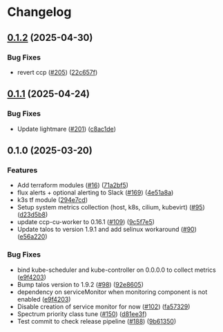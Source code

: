 # Changelog

## [0.1.2](https://github.com/fluencelabs/spectrum/compare/spectrum-v0.1.1...spectrum-v0.1.2) (2025-04-30)


### Bug Fixes

* revert ccp ([#205](https://github.com/fluencelabs/spectrum/issues/205)) ([22c657f](https://github.com/fluencelabs/spectrum/commit/22c657f781f596c8f0a73399ed5bebf4ab59b45d))

## [0.1.1](https://github.com/fluencelabs/spectrum/compare/spectrum-v0.1.0...spectrum-v0.1.1) (2025-04-24)


### Bug Fixes

* Update lightmare ([#201](https://github.com/fluencelabs/spectrum/issues/201)) ([c8ac1de](https://github.com/fluencelabs/spectrum/commit/c8ac1de54f7d975ec2bfac733d7c0da60b663ef1))

## 0.1.0 (2025-03-20)


### Features

* Add terraform modules ([#16](https://github.com/fluencelabs/spectrum/issues/16)) ([71a2bf5](https://github.com/fluencelabs/spectrum/commit/71a2bf52ab0f27fb818220e1b79d1759c5ef08ee))
* flux alerts + optional alerting to Slack ([#169](https://github.com/fluencelabs/spectrum/issues/169)) ([4e51a8a](https://github.com/fluencelabs/spectrum/commit/4e51a8a1a496dfefa3e47ff1b0c133bad13c2f35))
* k3s tf module ([294e7cd](https://github.com/fluencelabs/spectrum/commit/294e7cda89d7e23a7ef4cfc0a3c87915ea499773))
* Setup system metrics collection (host, k8s, cilium, kubevirt) ([#95](https://github.com/fluencelabs/spectrum/issues/95)) ([d23d5b8](https://github.com/fluencelabs/spectrum/commit/d23d5b8c6d505462fc54cdb3c5b7ec6f0b226a74))
* update ccp-cu-worker to 0.16.1 ([#109](https://github.com/fluencelabs/spectrum/issues/109)) ([9c5f7e5](https://github.com/fluencelabs/spectrum/commit/9c5f7e525b7aa44c0993f04e72808637e583ef75))
* Update talos to version 1.9.1 and add selinux workaround ([#90](https://github.com/fluencelabs/spectrum/issues/90)) ([e56a220](https://github.com/fluencelabs/spectrum/commit/e56a2202b94384c3b084e4674b70b597eaad422d))


### Bug Fixes

* bind kube-scheduler and kube-controller on 0.0.0.0 to collect metrics ([e9f4203](https://github.com/fluencelabs/spectrum/commit/e9f4203c33c1581c845f076f835f6a291a45540c))
* Bump talos version to 1.9.2 ([#98](https://github.com/fluencelabs/spectrum/issues/98)) ([92e8605](https://github.com/fluencelabs/spectrum/commit/92e86052775b55de00986629f781e09285b9dae2))
* dependency on serviceMonitor when monitoring component is not enabled ([e9f4203](https://github.com/fluencelabs/spectrum/commit/e9f4203c33c1581c845f076f835f6a291a45540c))
* Disable creation of service monitor for now ([#102](https://github.com/fluencelabs/spectrum/issues/102)) ([fa57329](https://github.com/fluencelabs/spectrum/commit/fa5732905470e5af60b888538c0facc44a48968d))
* Spectrum priority class tune ([#150](https://github.com/fluencelabs/spectrum/issues/150)) ([d81ee3f](https://github.com/fluencelabs/spectrum/commit/d81ee3f6a14a8b45fcd5633ff220ce6556de1c5c))
* Test commit to check release pipeline ([#188](https://github.com/fluencelabs/spectrum/issues/188)) ([9b61350](https://github.com/fluencelabs/spectrum/commit/9b613501fa1fb25159ef5658a1a3315cc1e8479f))
